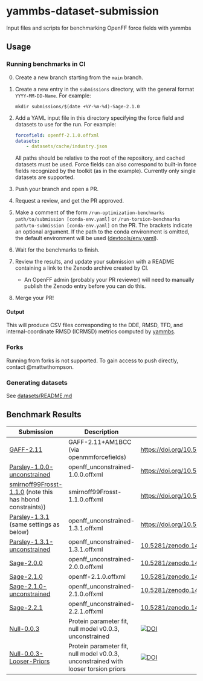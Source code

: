 # yammbs-dataset-submission
Input files and scripts for benchmarking OpenFF force fields with yammbs

## Usage

### Running benchmarks in CI
0. Create a new branch starting from the `main` branch.
1. Create a new entry in the `submissions` directory, with the general format
   `YYYY-MM-DD-Name`. For example:

   ``` shell
   mkdir submissions/$(date +%Y-%m-%d)-Sage-2.1.0
   ```
2. Add a YAML input file in this directory specifying the force field and datasets
   to use for the run. For example:
   ``` yaml
   forcefield: openff-2.1.0.offxml
   datasets:
	   - datasets/cache/industry.json
   ```

   All paths should be relative to the root of the repository, and cached
   datasets must be used. Force fields can also correspond to built-in force
   fields recognized by the toolkit (as in the example). Currently only single
   datasets are supported.

3. Push your branch and open a PR.
4. Request a review, and get the PR approved.
5. Make a comment of the form `/run-optimization-benchmarks path/to/submission
   [conda-env.yaml]` or `/run-torsion-benchmarks path/to-submission
   [conda-env.yaml]` on the PR. The brackets indicate an optional argument. If
   the path to the conda environment is omitted, the default environment will
   be used ([devtools/env.yaml](devtools/env.yaml)).
6. Wait for the benchmarks to finish.
7. Review the results, and update your submission with a README containing a
   link to the Zenodo archive created by CI.
   * An OpenFF admin (probably your PR reviewer) will need to manually publish
     the Zenodo entry before you can do this.
8. Merge your PR!

#### Output

This will produce CSV files corresponding to the DDE, RMSD, TFD, and
internal-coordinate RMSD (ICRMSD) metrics computed by [yammbs][yammbs].

### Forks

Running from forks is not supported. To gain access to push directly, contact @mattwthompson.

### Generating datasets

See [datasets/README.md](datasets/README.md)

## Benchmark Results

| Submission                                      | Description                                                                        | DOI                                                                                                         |
|-------------------------------------------------|------------------------------------------------------------------------------------|-------------------------------------------------------------------------------------------------------------|
| [GAFF-2.11](submissions/2025-05-07-GAFF) | GAFF-2.11+AM1BCC (via openmmforcefields)                                                  | https://doi.org/10.5281/zenodo.15361197
| [Parsley-1.0.0-unconstrained](submissions/2025-05-07-Parsley-1.0.0)                   | openff_unconstrained-1.0.0.offxml                                                  | https://doi.org/10.5281/zenodo.15361226                                         |
| [smirnoff99Frosst-1.1.0](submissions/2025-05-07-s99f-1.1.0) (note this has hbond constraints))                   | smirnoff99Frosst-1.1.0.offxml                                                  | https://doi.org/10.5281/zenodo.15361270       |
| [Parsley-1.3.1](submissions/2025-05-07-Parsley-1.3.1) (same settings as below)        | openff_unconstrained-1.3.1.offxml                                                  | https://doi.org/10.5281/zenodo.15362656                                                                 |
| [Parsley-1.3.1-unconstrained]                   | openff_unconstrained-1.3.1.offxml                                                  | [10.5281/zenodo.14172472](https://doi.org/10.5281/zenodo.14172472)                                          |
| [Sage-2.0.0](submissions/2024-11-19-Sage-2.0.0) | openff_unconstrained-2.0.0.offxml                                                  | [10.5281/zenodo.14188644](https://doi.org/10.5281/zenodo.14188644)                                          |
| [Sage-2.1.0]                                    | openff-2.1.0.offxml                                                                | [10.5281/zenodo.14053221](https://doi.org/10.5281/zenodo.14053221)                                          |
| [Sage-2.1.0-unconstrained]                      | openff_unconstrained-2.1.0.offxml                                                  | [10.5281/zenodo.14058464](https://doi.org/10.5281/zenodo.14058464)                                          |
| [Sage-2.2.1](submissions/2024-11-21-Sage-2.2.1) | openff_unconstrained-2.2.1.offxml                                                  | [10.5281/zenodo.14200591](https://doi.org/10.5281/zenodo.14200591)                                          |
| [Null-0.0.3](submissions/2024-12-03-Null-0.0.3) | Protein parameter fit, null model v0.0.3, unconstrained                            | [![DOI](https://zenodo.org/badge/DOI/10.5281/zenodo.14270907.svg)](https://doi.org/10.5281/zenodo.14270907) |
| [Null-0.0.3-Looser-Priors][nlp]                 | Protein parameter fit, null model v0.0.3, unconstrained with looser torsion priors | [![DOI](https://zenodo.org/badge/DOI/10.5281/zenodo.14270934.svg)](https://doi.org/10.5281/zenodo.14270934) |
<!-- ENDOFTABLE -->

[Sage-2.1.0]: submissions/2024-11-07-Sage-2.1.0
[Sage-2.1.0-unconstrained]: submissions/2024-11-08-Sage-2.1.0-unconstrained
[Parsley-1.3.1-unconstrained]: submissions/2024-11-13-Parsley-1.3.1
[nlp]: submissions/2024-12-03-Null-0.0.3-Looser-Priors


<!-- References -->
[qcsubmit]: https://github.com/openforcefield/openff-qcsubmit
[yammbs]: https://github.com/openforcefield/yammbs
